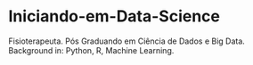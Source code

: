 # Iniciando-em-Data-Science
Fisioterapeuta.
Pós Graduando em Ciência de Dados e Big Data.
Background in: Python, R, Machine Learning.

